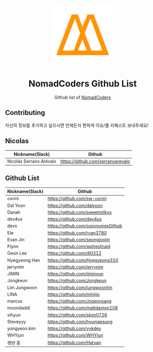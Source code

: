 <div align="center">
  <a href="https://academy.nomadcoders.co" alt="NomadCoders Academy">
    <img src="./images/NomadCoders.png" width="200" height="200">
  </a>

# NomadCoders Github List

Github list of [NomadCoders](https://academy.nomadcoders.co)

</div>

## Contributing

자신의 정보를 추가하고 싶으시면 언제든지 편하게 이슈/풀 리퀘스트 보내주세요!

## Nicolas

| Nickname(Slack)         | Github                            |
| ----------------------- | --------------------------------- |
| Nicolás Serrano Arévalo | https://github.com/serranoarevalo |

## Github List

| Nickname(Slack) | Github                             |
| --------------- | ---------------------------------- |
| corini          | https://github.com/sw-corini       |
| Dal Yoon        | https://github.com/dalyoon         |
| Danah           | https://github.com/sweetmilkys     |
| dev4us          | https://github.com/dev4us          |
| devs            | https://github.com/sooyoungsGithub |
| Ele             | https://github.com/ryan3780        |
| Evan Jin        | https://github.com/seongjoojin     |
| Flynn           | https://github.com/wphestiraid     |
| Geon Lee        | https://github.com/dl0312          |
| Hyegyeong Han   | https://github.com/Hyegyeong310    |
| jerrynim        | https://github.com/jerrynim        |
| JIMIN           | https://github.com/jiminyun        |
| Jongkeun        | https://github.com/Jongkeun        |
| Lim Jungwoon    | https://github.com/jungwoonlim     |
| LINA            | https://github.com/minjijo         |
| marcus          | https://github.com/Jogeonsang      |
| moondaddi       | https://github.com/mattdamon108    |
| sihyun          | https://github.com/skim0726        |
| Steveyyy        | https://github.com/hyunjaesung     |
| yongyeon.kim    | https://github.com/yykdev          |
| WHYjun          | https://github.com/WHYjun          |
| 햇반 홍         | https://github.com/Hatvan          |
